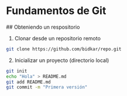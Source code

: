 # Fundamentos de Git

## Obteniendo un respositorio
1. Clonar desde un repositorio remoto
```bash
git clone https://github.com/bidkar/repo.git
```
2. Inicializar un proyecto (directorio local)
```bash
git init
echo "Hola" > README.md
git add README.md
git commit -m "Primera versión"
```
